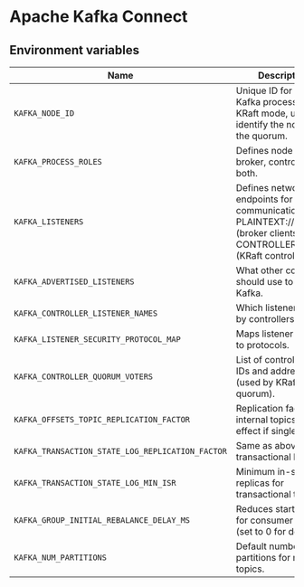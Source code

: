 # Apache Kafka Connect

## Environment variables

| Name | Description| Required | Example value |
|------|------------|----------|---------------|
| `KAFKA_NODE_ID` | Unique ID for this Kafka process. In KRaft mode, used to identify the node in the quorum. |	yes |	1 |
| `KAFKA_PROCESS_ROLES` | Defines node role(s): broker, controller, or both. |	yes | broker,controller |
| `KAFKA_LISTENERS` | Defines network endpoints for communication. PLAINTEXT://:9092 (broker clients) and CONTROLLER://:9093 (KRaft controller). | yes | PLAINTEXT://:9092,CONTROLLER://:9093 |
| `KAFKA_ADVERTISED_LISTENERS` | What other containers should use to reach Kafka. |	yes | PLAINTEXT://kafka:9092 |
| `KAFKA_CONTROLLER_LISTENER_NAMES` | Which listener is used by controllers. | yes | CONTROLLER |
| `KAFKA_LISTENER_SECURITY_PROTOCOL_MAP` | Maps listener names to protocols. | yes | CONTROLLER:PLAINTEXT,PLAINTEXT:PLAINTEXT |
| `KAFKA_CONTROLLER_QUORUM_VOTERS` | List of controller node IDs and addresses (used by KRaft quorum). | yes | 1@localhost:9093 |
| `KAFKA_OFFSETS_TOPIC_REPLICATION_FACTOR` | Replication factor for internal topics (no effect if single node). | yes |	1 |
| `KAFKA_TRANSACTION_STATE_LOG_REPLICATION_FACTOR` | Same as above, for transactional logs. | yes |	1 |
| `KAFKA_TRANSACTION_STATE_LOG_MIN_ISR` | Minimum in-sync replicas for transactional topics. | yes | 1 |
| `KAFKA_GROUP_INITIAL_REBALANCE_DELAY_MS` | Reduces startup time for consumer groups (set to 0 for dev). |	optional | 0 |
| `KAFKA_NUM_PARTITIONS` | Default number of partitions for new topics. | optional | 3 |
